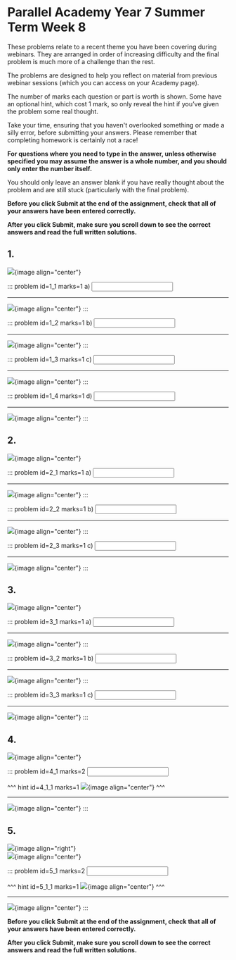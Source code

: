 # Parallel Academy Year 7 Summer Term Week 8

These problems relate to a recent theme you have been covering during webinars. They are arranged in order of increasing difficulty and the final problem is much more of a challenge than the rest.  

The problems are designed to help you reflect on material from previous webinar sessions (which you can access on your Academy page).  

The number of marks each question or part is worth is shown. Some have an optional hint, which cost 1 mark, so only reveal the hint if you’ve given the problem some real thought.   

Take your time, ensuring that you haven't overlooked something or made a silly error, before submitting your answers. Please remember that completing homework is certainly not a race!  

**For questions where you need to type in the answer, unless otherwise specified you may assume the answer is a whole number, and you should only enter the number itself.**  

You should only leave an answer blank if you have really thought about the problem and are still stuck (particularly with the final problem).  

**Before you click Submit at the end of the assignment, check that all of your answers have been entered correctly.** 
  
**After you click Submit, make sure you scroll down to see the correct answers and read the full written solutions.** 


## 1.	
![](/resources/academy-7sum-week-9/q1.png){image align="center"}  

::: problem id=1_1 marks=1
a) <input type="number" solution="36"/>  

---

![](/resources/academy-7sum-week-9/s1a.png){image align="center"}
:::  

::: problem id=1_2 marks=1
b) <input type="number" solution="15"/>  

---

![](/resources/academy-7sum-week-9/s1b.png){image align="center"}
:::  

::: problem id=1_3 marks=1
c) <input type="number" solution="28"/>  

---

![](/resources/academy-7sum-week-9/s1c.png){image align="center"}
:::  

::: problem id=1_4 marks=1
d) <input type="number" solution="121"/>  

---

![](/resources/academy-7sum-week-9/s1d.png){image align="center"}
:::


## 2.
![](/resources/academy-7sum-week-9/q2.png){image align="center"}  

::: problem id=2_1 marks=1
a) <input type="number" solution="324"/>  

---

![](/resources/academy-7sum-week-9/s2a.png){image align="center"}
:::  

::: problem id=2_2 marks=1
b) <input type="number" solution="30"/>  

---

![](/resources/academy-7sum-week-9/s2b.png){image align="center"}
:::  

::: problem id=2_3 marks=1
c) <input type="number" solution="50"/>  

---

![](/resources/academy-7sum-week-9/s2c.png){image align="center"}
::: 


## 3.
![](/resources/academy-7sum-week-9/q3.png){image align="center"}   

::: problem id=3_1 marks=1
a) <input type="number" solution="36"/>  

---

![](/resources/academy-7sum-week-9/s3a.png){image align="center"}
:::  

::: problem id=3_2 marks=1
b) <input type="number" solution="144"/>  

---

![](/resources/academy-7sum-week-9/s3b.png){image align="center"}
::: 

::: problem id=3_3 marks=1
c) <input type="number" solution="432"/>  

---

![](/resources/academy-7sum-week-9/s3c.png){image align="center"}
:::  


## 4.
![](/resources/academy-7sum-week-9/q4.png){image align="center"}  
 
::: problem id=4_1 marks=2
<input type="number" solution="24"/>  

^^^ hint id=4_1_1 marks=1
![](/resources/academy-7sum-week-9/h4.png){image align="center"} 
^^^  

---

![](/resources/academy-7sum-week-9/s4.png){image align="center"}
:::  


## 5.
![](/resources/academy-4-week-2/4-skull.png){image align="right"}  
![](/resources/academy-7sum-week-9/q5.png){image align="center"}  
 
::: problem id=5_1 marks=2
<input type="number" solution="1080"/>  

^^^ hint id=5_1_1 marks=1
![](/resources/academy-7sum-week-9/h5.png){image align="center"} 
^^^  

---

![](/resources/academy-7sum-week-9/s5.png){image align="center"}
::: 

**Before you click Submit at the end of the assignment, check that all of your answers have been entered correctly.** 
  
**After you click Submit, make sure you scroll down to see the correct answers and read the full written solutions.**  